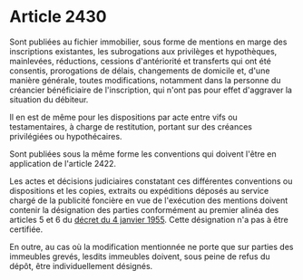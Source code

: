 # Article 2430

<p>Sont publiées au fichier immobilier, sous forme de mentions en marge des inscriptions existantes, les subrogations aux privilèges et hypothèques, mainlevées, réductions, cessions d'antériorité et transferts qui ont été consentis, prorogations de délais, changements de domicile et, d'une manière générale, toutes modifications, notamment dans la personne du créancier bénéficiaire de l'inscription, qui n'ont pas pour effet d'aggraver la situation du débiteur. </p><p>Il en est de même pour les dispositions par acte entre vifs ou testamentaires, à charge de restitution, portant sur des créances privilégiées ou hypothécaires. </p><p>Sont publiées sous la même forme les conventions qui doivent l'être en application de l'article 2422. </p><p>Les actes et décisions judiciaires constatant ces différentes conventions ou dispositions et les copies, extraits ou expéditions déposés au service chargé de la publicité foncière en vue de l'exécution des mentions doivent contenir la désignation des parties conformément au premier alinéa des articles 5 et 6 du <a href='/affichTexte.do?cidTexte=JORFTEXT000000850274&categorieLien=cid'>décret du 4 janvier 1955</a>. Cette désignation n'a pas à être certifiée. </p><p>En outre, au cas où la modification mentionnée ne porte que sur parties des immeubles grevés, lesdits immeubles doivent, sous peine de refus du dépôt, être individuellement désignés.</p>